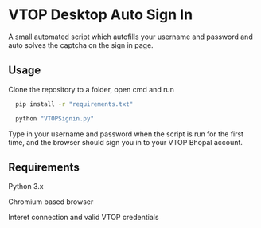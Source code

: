 
# VTOP Desktop Auto Sign In

A small automated script which autofills your username and password and auto solves the captcha on the sign in page.




## Usage

Clone the repository to a folder, open cmd and run

```bash
  pip install -r "requirements.txt"

  python "VTOPSignin.py"

```
Type in your username and password when the script is run for the first time, and the browser should sign you in to your VTOP Bhopal account.

## Requirements

Python 3.x

Chromium based browser

Interet connection and valid VTOP credentials


